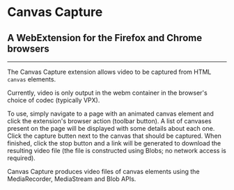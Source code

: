 # Canvas Capture

## A WebExtension for the Firefox and Chrome browsers

---

The Canvas Capture extension allows video to be captured from HTML `canvas`
elements.

Currently, video is only output in the webm container in the browser's choice
of codec (typically VPX).

To use, simply navigate to a page with an animated canvas element and click
the extension's browser action (toolbar button). A list of canvases present
on the page will be displayed with some details about each one. Click the
capture butten next to the canvas that should be captured. When finished,
click the stop button and a link will be generated to download the
resulting video file (the file is constructed using Blobs; no network
access is required).

Canvas Capture produces video files of canvas elements using the
MediaRecorder, MediaStream and Blob APIs.
